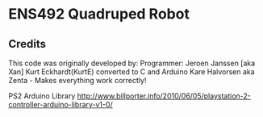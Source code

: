 # ENS492 Quadruped Robot

## Credits

This code was originally developed by:
Programmer: Jeroen Janssen [aka Xan]
         Kurt Eckhardt(KurtE) converted to C and Arduino
   Kare Halvorsen aka Zenta - Makes everything work correctly!     
   
PS2 Arduino Library
http://www.billporter.info/2010/06/05/playstation-2-controller-arduino-library-v1-0/
